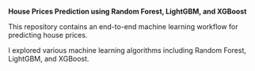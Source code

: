 **House Prices Prediction using Random Forest, LightGBM, and XGBoost**

This repository contains an end-to-end machine learning workflow for predicting house prices.

I explored various machine learning algorithms including Random Forest, LightGBM, and XGBoost.
